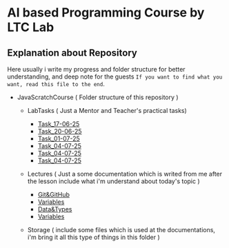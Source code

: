 # AI based Programming Course by LTC Lab

## Explanation about Repository

Here usually i write my progress and folder structure for better understanding, and deep note for the guests `If you want to find what you want, read this file to the end`.

- JavaScratchCourse ( Folder structure of this repository )

  - LabTasks ( Just a Mentor and Teacher's practical tasks)

    - [Task_17-06-25](./LabTasks/000_Task_17-06-25/)
    - [Task_20-06-25](./LabTasks/001_Task_20-06-25/)
    - [Task_01-07-25](./LabTasks/002_Task_01-07-25/)
    - [Task_04-07-25](./LabTasks/003_Task_04-07-25/)
    - [Task_04-07-25](./LabTasks/004_Task_09-07-25/)
    - [Task_04-07-25](./LabTasks/005_Task_12-07-25/)

  - Lectures ( Just a some documentation which is writed from me after the lesson include what i'm understand about today's topic )

    - [Git&GitHub](./Lectures/000_Git&GitHub/ReadMe.md)
    - [Variables](./Lectures/001_Variables/ReadMe.md)
    - [Data&Types](./Lectures/001_Variables/ReadMe.md)
    - [Variables](./Lectures/001_Variables/ReadMe.md)

  - Storage ( include some files which is used at the documentations, i'm bring it all this type of things in this folder )
